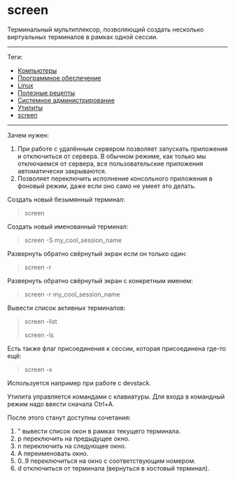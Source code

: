# screen

Терминальный мультиплексор, позволяющий создать несколько виртуальных
терминалов в рамках одной сессии.

---

Теги:

- [Компьютеры](../../_tags/компьютеры.md)
- [Программное обеспечение](../../_tags/программное%20обеспечение.md)
- [Linux](../../_tags/linux.md)
- [Полезные рецепты](../../_tags/полезные%20рецепты.md)
- [Системное администрирование](../../_tags/системное%20администрирование.md)
- [Утилиты](../../_tags/утилиты.md)
- [screen](../../_tags/screen.md)

---

Зачем нужен:

1. При работе с удалённым сервером позволяет запускать приложения и отключиться
   от сервера. В обычном режиме, как только мы отключаемся от сервера, все
   пользовательские приложения автоматически закрываются.
1. Позволяет переключить исполнение консольного приложения в фоновый режим,
   даже если оно само не умеет это делать.

Создать новый безымянный терминал:
> screen

Создать новый именованный терминал:
> screen -S my_cool_session_name

Развернуть обратно свёрнутый экран если он только один:
> screen -r

Развернуть обратно свёрнутый экран с конкретным именем:
> screen -r my_cool_session_name

Вывести список активных терминалов:
> screen -list
>
> screen -ls

Есть также флаг присоединения к сессии, которая присоединена где-то ещё:
> screen -x

Используется например при работе с devstack.

Утилита управляется командами с клавиатуры. Для входа в командный режим надо
ввести сначала Ctrl+A.

После этого станут доступны сочетания:

1. \" вывести список окон в рамках текущего терминала.
1. p переключить на предыдущее окно.
1. n переключить на следующее окно.
1. A переименовать окно.
1. 0..9 переключиться на окно с соответствующим номером.
1. d отключиться от терминала (вернуться в хостовый терминал).
